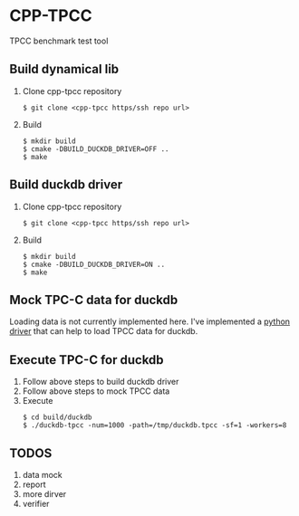 # CPP-TPCC
TPCC benchmark test tool

## Build dynamical lib
1. Clone cpp-tpcc repository
   ```shell
   $ git clone <cpp-tpcc https/ssh repo url>
   ```
2. Build
   ```shell
   $ mkdir build
   $ cmake -DBUILD_DUCKDB_DRIVER=OFF ..
   $ make
   ```
## Build duckdb driver
1. Clone cpp-tpcc repository
   ```shell
   $ git clone <cpp-tpcc https/ssh repo url>
   ```
2. Build
   ```shell
   $ mkdir build
   $ cmake -DBUILD_DUCKDB_DRIVER=ON ..
   $ make
   ```

## Mock TPC-C data for duckdb
Loading data is not currently implemented here. I've implemented a [python driver](https://github.com/XuPeng-SH/py-tpcc/blob/master/README_DUCKDB.md) that can help to load TPCC data for duckdb.

## Execute TPC-C for duckdb

1. Follow above steps to build duckdb driver
2. Follow above steps to mock TPCC data
3. Execute
   ```shell
   $ cd build/duckdb
   $ ./duckdb-tpcc -num=1000 -path=/tmp/duckdb.tpcc -sf=1 -workers=8
   ```

## TODOS
1. data mock
2. report
3. more dirver
4. verifier
